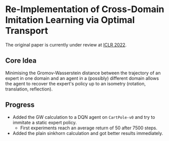 # Re-Implementation of Cross-Domain Imitation Learning via Optimal Transport

The original paper is currently under review at [ICLR 2022](https://openreview.net/forum?id=xP3cPq2hQC).

## Core Idea

Minimising the Gromov-Wasserstein distance between the trajectory of an expert in one domain and an agent in a (possibly) different domain allows the agent to recover
the expert's policy up to an isometry (rotation, translation, reflection). 

## Progress

- Added the GW calculation to a DQN agent on `CartPole-v0` and try to immitate a static expert policy.
    - First experiments reach an average return of 50 after 7500 steps. 
- Added the plain sinkhorn calculation and got better results immediately.
